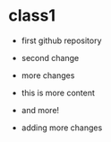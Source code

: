 # class1

 - first github repository

- second change


- more changes

- this is more content
- and more!


- adding more changes